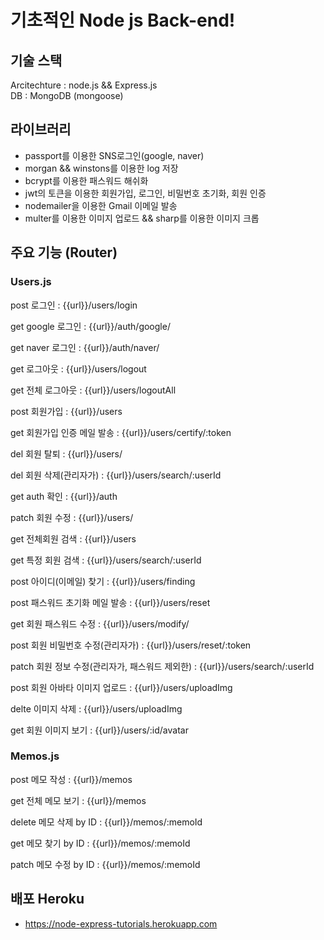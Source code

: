 # 기초적인 Node js Back-end!

## 기술 스택

Arcitechture : node.js && Express.js  
DB : MongoDB (mongoose)

## 라이브러리

- passport를 이용한 SNS로그인(google, naver)
- morgan && winstons를 이용한 log 저장
- bcrypt를 이용한 패스워드 해쉬화
- jwt의 토큰을 이용한 회원가입, 로그인, 비밀번호 초기화, 회원 인증
- nodemailer을 이용한 Gmail 이메일 발송
- multer를 이용한 이미지 업로드 && sharp를 이용한 이미지 크롭

## 주요 기능 (Router)

### Users.js

post 로그인 : {{url}}/users/login

get google 로그인 : {{url}}/auth/google/

get naver 로그인 : {{url}}/auth/naver/

get 로그아웃 : {{url}}/users/logout

get 전체 로그아웃 : {{url}}/users/logoutAll

post 회원가입 : {{url}}/users

get 회원가입 인증 메일 발송 : {{url}}/users/certify/:token

del 회원 탈퇴 : {{url}}/users/

del 회원 삭제(관리자가) : {{url}}/users/search/:userId

get auth 확인 : {{url}}/auth

patch 회원 수정 : {{url}}/users/

get 전체회원 검색 : {{url}}/users

get 특정 회원 검색 : {{url}}/users/search/:userId

post 아이디(이메일) 찾기 : {{url}}/users/finding

post 패스워드 초기화 메일 발송 : {{url}}/users/reset

get 회원 패스워드 수정 : {{url}}/users/modify/

post 회원 비밀번호 수정(관리자가) : {{url}}/users/reset/:token

patch 회원 정보 수정(관리자가, 패스워드 제외한) : {{url}}/users/search/:userId

post 회원 아바타 이미지 업로드 : {{url}}/users/uploadImg

delte 이미지 삭제 : {{url}}/users/uploadImg

get 회원 이미지 보기 : {{url}}/users/:id/avatar

### Memos.js

post 메모 작성 : {{url}}/memos

get 전체 메모 보기 : {{url}}/memos

delete 메모 삭제 by ID : {{url}}/memos/:memoId

get 메모 찾기 by ID : {{url}}/memos/:memoId

patch 메모 수정 by ID : {{url}}/memos/:memoId

## 배포 Heroku

- https://node-express-tutorials.herokuapp.com
